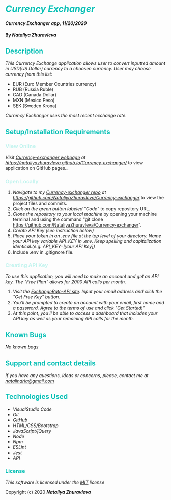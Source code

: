 # <span style="color:#0ec2b8">_Currency Exchanger_</span>

#### _Currency Exchanger app, 11/20/2020_

#### By _**Nataliya Zhuravleva**_

## <span style="color:#0ec2b8">Description</span>

_This Currency Exchange application allows user to convert inputted amount in USD(US Dollar) currency to a choosen currency. User may choose currency from this list:_
* EUR (Euro Member Countries currency)
* RUB (Russia Ruble)
* CAD (Canada Dollar)
* MXN (Mexico Peso)
* SEK (Sweden Krona)

_Currency Exchanger uses the most recent exchange rate._

## <span style="color:#0ec2b8">Setup/Installation Requirements</span>
### <span style="color:#c4f4ef">View Online</span>
_Visit [Currency-exchanger webpage](https://nataliyazhuravleva.github.io/Currency-exchanger/) at https://nataliyazhuravleva.github.io/Currency-exchanger/_ to view application on GitHub pages._
### <span style="color:#c4f4ef">Open Locally</span>
1. _Navigate to my [Currency-exchanger repo](https://github.com/NataliyaZhuravleva/Currency-exchanger) at https://github.com/NataliyaZhuravleva/Currency-exchanger_ to view the project files and commits.
2. _Click on the green button labeled "Code"_ to copy repository URL.
3. _Clone the repository to your local machine_ by opening your machine terminal and using the command "git clone https://github.com/NataliyaZhuravleva/Currency-exchanger".
4. _Create API Key (see instruction below)_
5. _Place your token in an .env file at the top level of your directory. Name your API key variable API_KEY in .env. Keep spelling and capitalization identical.(e.g. API_KEY=[your API Key])_
6. Include .env in .gitignore file.

### <span style="color:#c4f4ef">Creating API Key</span>

_To use this application, you will need to make an account and get an API key. The "Free Plan" allows for 2000 API calls per month._ 
1. _Visit the [ExchangeRate-API site](https://www.exchangerate-api.com/). Input your email address and click the "Get Free Key" button._
2. _You'll be prompted to create an account with your email, first name and a password. Agree to the terms of use and click "Get Started!"_
3. _At this point, you'll be able to access a dashboard that includes your API key as well as your remaining API calls for the month._

## <span style="color:#0ec2b8">Known Bugs</span>

_No known bags_

## <span style="color:#0ec2b8">Support and contact details</span>

_If you have any questions, ideas or concerns, please, contact me at [natalindria@gmail.com](mailto:natalindria@gmail.com)_


## <span style="color:#0ec2b8">Technologies Used</span>

* _VisualStudio Code_
* _Git_
* _GitHub_
* _HTML/CSS/Bootstrap_
* _JavaScript/jQuery_
* _Node_
* _Npm_
* _ESLint_
* _Jest_
* _API_

### <span style="color:#0ec2b8">License</span> 

*This software is licensed under the [MIT](https://choosealicense.com/licenses/mit/) license*

Copyright (c) 2020 **_Nataliya Zhuravleva_**
